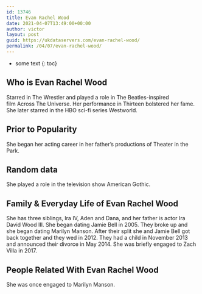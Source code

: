 ```yaml
---
id: 13746
title: Evan Rachel Wood
date: 2021-04-07T13:49:00+00:00
author: victor
layout: post
guid: https://ukdataservers.com/evan-rachel-wood/
permalink: /04/07/evan-rachel-wood/
---
```


* some text
{: toc}


## Who is Evan Rachel Wood



Starred in The Wrestler and played a role in The Beatles-inspired film Across The Universe. Her performance in Thirteen bolstered her fame. She later starred in the HBO sci-fi series Westworld.

                
                
                
## Prior to Popularity



She began her acting career in her father&#8217;s productions of Theater in the Park.

                
                
                
## Random data



She played a role in the television show American Gothic.

                
                
                
## Family & Everyday Life of Evan Rachel Wood



She has three siblings, Ira IV, Aden and Dana, and her father is actor Ira David Wood III. She began dating Jamie Bell in 2005. They broke up and she began dating Marilyn Manson. After their split she and Jamie Bell got back together and they wed in 2012. They had a child in November 2013 and announced their divorce in May 2014. She was briefly engaged to Zach Villa in 2017.

                
                
                
## People Related With Evan Rachel Wood



She was once engaged to Marilyn Manson.

                
              
            
          
          
          